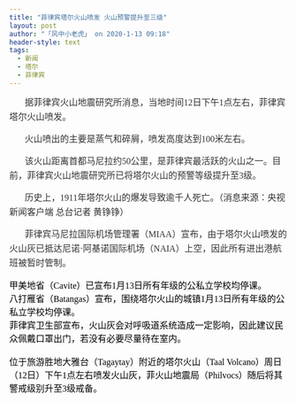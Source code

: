 ```yaml
---
title: "菲律宾塔尔火山喷发 火山预警提升至三级"
layout: post
author: "「风中小老虎」 on 2020-1-13 09:18"
header-style: text
tags:
  - 新闻
  - 塔尔
  - 菲律宾
---
```


<head></head>
<body>
 <p style="line-height:26px;text-indent:2em;text-align:left"><font style="color:rgb(51, 51, 51)"><font face="宋体"><font size="3">据菲律宾火山地震研究所消息，当地时间12日下午1点左右，菲律宾塔尔火山喷发。</font></font></font></p>
 <p style="line-height:26px;text-indent:2em;text-align:left"><font style="color:rgb(51, 51, 51)"><font face="宋体"><font size="3">火山喷出的主要是蒸气和碎屑，喷发高度达到100米左右。</font></font></font></p>
 <p style="line-height:26px;text-indent:2em;text-align:left"><font style="color:rgb(51, 51, 51)"><font face="宋体"><font size="3">该火山距离首都马尼拉约50公里，是菲律宾最活跃的火山之一。目前，菲律宾火山地震研究所已将塔尔火山的预警等级提升至3级。</font></font></font></p>
 <p style="line-height:26px;text-indent:2em;text-align:left"><font style="color:rgb(51, 51, 51)"><font face="宋体"><font size="3">历史上，1911年塔尔火山的爆发导致逾千人死亡。（消息来源：央视新闻客户端 总台记者 黄铮铮）</font></font></font></p>
 <p style="line-height:26px;text-indent:2em;text-align:left"><font style="color:rgb(51, 51, 51)"><font face="宋体"><font size="3">菲律宾马尼拉国际机场管理署（MIAA）宣布，由于塔尔火山喷发的火山灰已抵达尼诺·阿基诺国际机场（NAIA）上空，因此所有进出港航班被暂时管制。</font></font></font></p> 
 <div align="left"> 
  <font color="#000"><font face="宋体"><font size="3">甲美地省（Cavite）已宣布1月13日所有年级的公私立学校均停课。</font></font></font> 
 </div> 
 <div align="left"> 
  <font color="#000"><font face="宋体"><font size="3"> </font></font></font> 
 </div> 
 <div align="left"> 
  <font color="#000"><font face="宋体"><font size="3">八打雁省（Batangas）宣布，围绕塔尔火山的城镇1月13日所有年级的公私立学校均停课。</font></font></font> 
 </div> 
 <div align="left"> 
  <font color="#000"><font face="宋体"><font size="3"> </font></font></font> 
 </div> 
 <div align="left"> 
  <font color="#000"><font face="宋体"><font size="3">菲律宾卫生部宣布，火山灰会对呼吸道系统造成一定影响，因此建议民众佩戴口罩出门，若没有必要尽量待在室内。</font></font></font> 
 </div> 
 <div align="left"> 
  <font color="#000"><font face="宋体"><font size="3"><br> 位于旅游胜地大雅台（Tagaytay）附近的塔尔火山（Taal Volcano）周日（12日）下午1点左右喷发火山灰，菲火山地震局（Philvocs）随后将其警戒级别升至3级戒备。</font></font></font> 
 </div>
 <br>
</body>


